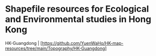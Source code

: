 # Shapefile resources for Ecological and Environmental studies in Hong Kong

HK-Guangdong | [https://github.com/YuenWaHo/HK-map-resources/tree/main/Topography/HK-Guangdong]

